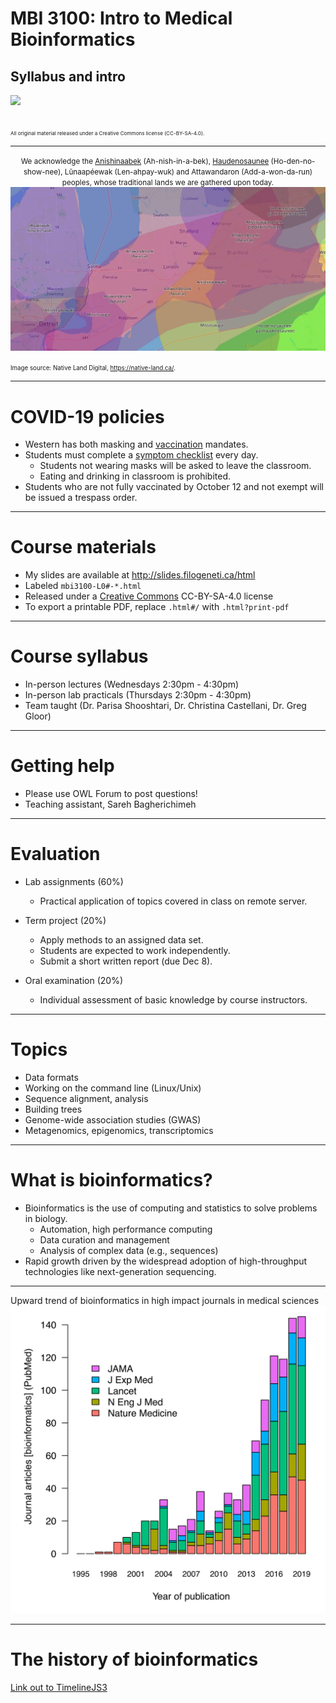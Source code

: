 # MBI 3100: Intro to Medical Bioinformatics
## Syllabus and intro
![](https://imgs.xkcd.com/comics/coronavirus_genome.png)

<br/>
<small><small><small>
All original material released under a Creative Commons license (CC-BY-SA-4.0).
</small></small></small>

---

<center>
<small>
We acknowledge the <a href="https://www.anishinabek.ca/">Anishinaabek</a> (Ah-nish-in-a-bek), <a href="https://www.haudenosauneeconfederacy.com/">Haudenosaunee</a> (Ho-den-no-show-nee), L&#363;naap&eacute;ewak (Len-ahpay-wuk) and Attawandaron (Add-a-won-da-run) peoples, whose traditional lands we are gathered upon today.
</small>
</center>

<img src="/img/land-ack.jpeg"/>

<small><small>
Image source: Native Land Digital, https://native-land.ca/.
</small></small>

---

# COVID-19 policies

* Western has both masking and [vaccination](https://www.uwo.ca/univsec/pdf/policies_procedures/section3/mapp311_covid19.pdf) mandates.
* Students must complete a [symptom checklist](https://myrtc.uwo.ca/) every day.
  * Students not wearing masks will be asked to leave the classroom.
  * Eating and drinking in classroom is prohibited.
* Students who are not fully vaccinated by October 12 and not exempt will be issued a trespass order.

---

# Course materials

* My slides are available at http://slides.filogeneti.ca/html
* Labeled `mbi3100-L0#-*.html`
* Released under a [Creative Commons](https://creativecommons.org/) CC-BY-SA-4.0 license
* To export a printable PDF, replace `.html#/` with `.html?print-pdf`

---

# Course syllabus

* In-person lectures (Wednesdays 2:30pm - 4:30pm)
* In-person lab practicals (Thursdays 2:30pm - 4:30pm)
* Team taught (Dr. Parisa Shooshtari, Dr. Christina Castellani, Dr. Greg Gloor)

---

# Getting help

* Please use OWL Forum to post questions!
* Teaching assistant, Sareh Bagherichimeh

---

# Evaluation

* Lab assignments (60%)
  * Practical application of topics covered in class on remote server.

* Term project (20%)
  * Apply methods to an assigned data set.
  * Students are expected to work independently.
  * Submit a short written report (due Dec 8).

* Oral examination (20%)
  * Individual assessment of basic knowledge by course instructors.

---

# Topics

* Data formats
* Working on the command line (Linux/Unix)
* Sequence alignment, analysis
* Building trees
* Genome-wide association studies (GWAS)
* Metagenomics, epigenomics, transcriptomics

---

# What is bioinformatics?

* Bioinformatics is the use of computing and statistics to solve problems in biology.
  * Automation, high performance computing
  * Data curation and management
  * Analysis of complex data (e.g., sequences)
* Rapid growth driven by the widespread adoption of high-throughput technologies like next-generation sequencing.

---

Upward trend of bioinformatics in high impact journals in medical sciences
![](/img/bioinformatics-pubs.svg)

---

# The history of bioinformatics

<a href="https://slides.filogeneti.ca/TimelineJS3/bioinfo.html" target="_blank" rel="noopener noreferrer">Link out to TimelineJS3</a>

